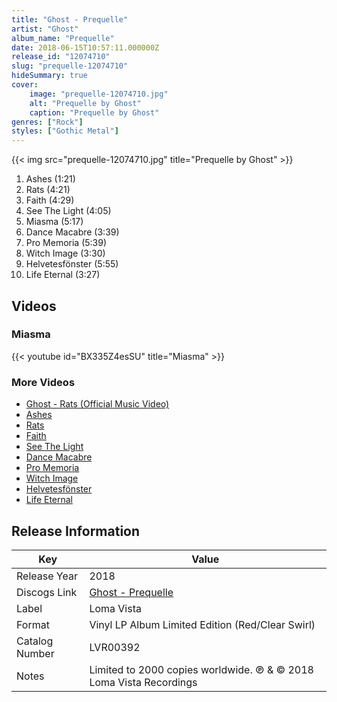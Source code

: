 ```yaml
---
title: "Ghost - Prequelle"
artist: "Ghost"
album_name: "Prequelle"
date: 2018-06-15T10:57:11.000000Z
release_id: "12074710"
slug: "prequelle-12074710"
hideSummary: true
cover:
    image: "prequelle-12074710.jpg"
    alt: "Prequelle by Ghost"
    caption: "Prequelle by Ghost"
genres: ["Rock"]
styles: ["Gothic Metal"]
---
```


{{< img src="prequelle-12074710.jpg" title="Prequelle by Ghost" >}}

<!-- section break -->

1. Ashes (1:21)
2. Rats (4:21)
3. Faith (4:29)
4. See The Light (4:05)
5. Miasma (5:17)
6. Dance Macabre (3:39)
7. Pro Memoria (5:39)
8. Witch Image (3:30)
9. Helvetesfönster (5:55)
10. Life Eternal (3:27)

<!-- section break -->




## Videos
### Miasma
{{< youtube id="BX335Z4esSU" title="Miasma" >}}<br>

### More Videos

- [Ghost - Rats (Official Music Video)](https://www.youtube.com/watch?v=C_ijc7A5oAc)
- [Ashes](https://www.youtube.com/watch?v=XxyGT0B2cHU)
- [Rats](https://www.youtube.com/watch?v=wwrsoQeh1Ig)
- [Faith](https://www.youtube.com/watch?v=t9QNheVWL_4)
- [See The Light](https://www.youtube.com/watch?v=EQPgumd-v8g)
- [Dance Macabre](https://www.youtube.com/watch?v=ttY0vfyd-dI)
- [Pro Memoria](https://www.youtube.com/watch?v=NPLFQpApMAg)
- [Witch Image](https://www.youtube.com/watch?v=ymb-aG_lt9U)
- [Helvetesfönster](https://www.youtube.com/watch?v=qvzpodhuMrM)
- [Life Eternal](https://www.youtube.com/watch?v=LU6ZN_CJICo)


## Release Information
|  Key           | Value                                                |
| ---------------| ---------------------------------------------------- |
| Release Year   | 2018                                   |
| Discogs Link   | [Ghost - Prequelle](https://www.discogs.com/release/12074710-Ghost-Prequelle) |
| Label          | Loma Vista |
| Format         | Vinyl LP Album Limited Edition (Red/Clear Swirl) |
| Catalog Number | LVR00392 |
| Notes | Limited to 2000 copies worldwide.   ℗ & © 2018 Loma Vista Recordings |